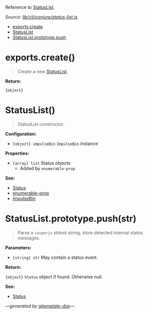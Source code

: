 Reference to [StatusList](#statuslist).

_Source: [lib/cli/conjure/status-list.js](../lib/cli/conjure/status-list.js)_

- [exports.create](#exportscreate)
- [StatusList](#statuslist)
- [StatusList.prototype.push](#statuslistprototypepushstr)

# exports.create()

> Create a new [StatusList](#statuslist).

**Return:**

`{object}`

# StatusList()

> StatusList constructor.

**Configuration:**

- `{object} impulseBin` `ImpulseBin` instance

**Properties:**

- `{array} list` Status objects
  - Added by `enumerable-prop`

**See:**

- [Status](Status.md)
- [enumerable-prop](https://github.com/codeactual/enumerable-prop)
- [ImpulseBin](https://github.com/codeactual/impulse-bin/blob/master/docs/ImpulseBin.md)

# StatusList.prototype.push(str)

> Parse a `casperjs` stdout string, store detected internal status messages.

**Parameters:**

- `{string} str` May contain a status event.

**Return:**

`{object}` `Status` object if found. Otherwise null.

**See:**

- [Status](Status.md)

_&mdash;generated by [gitemplate-dox](https://github.com/codeactual/gitemplate-dox)&mdash;_
